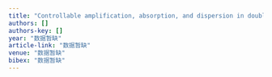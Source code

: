 ```yaml
---
title: "Controllable amplification, absorption, and dispersion in double‐cascade‐type four‐level system of multiple quantum wells"
authors: []
authors-key: []
year: "数据暂缺"
article-link: "数据暂缺"
venue: "数据暂缺"
bibex: "数据暂缺"
---
```

